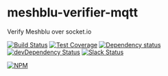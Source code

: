 # meshblu-verifier-mqtt
Verify Meshblu over socket.io

[![Build Status](https://travis-ci.org/octoblu/meshblu-verifier-mqtt.svg?branch=master)](https://travis-ci.org/octoblu/meshblu-verifier-mqtt)
[![Test Coverage](https://codecov.io/gh/octoblu/meshblu-verifier-mqtt/branch/master/graph/badge.svg)](https://codecov.io/gh/octoblu/meshblu-verifier-mqtt)
[![Dependency status](http://img.shields.io/david/octoblu/meshblu-verifier-mqtt.svg?style=flat)](https://david-dm.org/octoblu/meshblu-verifier-mqtt)
[![devDependency Status](http://img.shields.io/david/dev/octoblu/meshblu-verifier-mqtt.svg?style=flat)](https://david-dm.org/octoblu/meshblu-verifier-mqtt#info=devDependencies)
[![Slack Status](http://community-slack.octoblu.com/badge.svg)](http://community-slack.octoblu.com)

[![NPM](https://nodei.co/npm/meshblu-verifier-mqtt.svg?style=flat)](https://npmjs.org/package/meshblu-verifier-mqtt)

